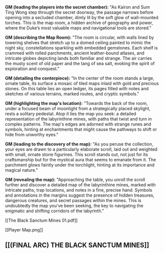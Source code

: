 


**GM (leading the players into the secret chamber):** "As Kairon and Sum Ting Wong step through the secret doorway, the passage narrows before opening into a secluded chamber, dimly lit by the soft glow of wall-mounted torches. This is the map room, a hidden archive of geography and power, where the Duke’s most valuable maps and navigational tools are stored."

**GM (describing the Map Room):** "The room is circular, with walls lined by towering shelves that stretch up to a domed ceiling painted to mimic the night sky, constellations sparkling with embedded gemstones. Each shelf is crammed with rolled parchments, ancient leather-bound atlases, and intricate globes depicting lands both familiar and strange. The air carries the musty scent of old paper and the tang of sea salt, evoking the spirit of exploration and conquest."

**GM (detailing the centerpiece):** "In the center of the room stands a large, ornate table, its surface a mosaic of tiled maps inlaid with gold and precious stones. On this table lies an open ledger, its pages filled with notes and sketches of various terrains, marked routes, and cryptic symbols."

**GM (highlighting the map's location):** "Towards the back of the room, under a focused beam of moonlight from a strategically placed skylight, rests a solitary pedestal. Atop it lies the map you seek: a detailed representation of the labyrinthine mines, with paths that twist and turn in complex patterns. The map's edges are adorned with strange runes and symbols, hinting at enchantments that might cause the pathways to shift or hide from unworthy eyes."


**GM (leading to the discovery of the map):** "As you peruse the collection, your eyes are drawn to a particularly elaborate scroll, laid out and weighted with small, ornate stone figurines. This scroll stands out, not just for its craftsmanship but for the mystical aura that seems to emanate from it. The parchment glows faintly under the torchlight, hinting at its importance and magical nature."

**GM (revealing the map):** "Approaching the table, you unroll the scroll further and discover a detailed map of the labyrinthine mines, marked with intricate paths, trap locations, and notes in a fine, precise hand. Symbols and annotations in the margins suggest the presence of hidden treasures, dangerous creatures, and secret passages within the mines. This is undoubtedly the map you’ve been seeking, the key to navigating the enigmatic and shifting corridors of the labyrinth."

[[The Black Sanctum Mines 01.pdf]]

[[Player Map.png]]


## [[(FINAL ARC) THE BLACK SANCTUM MINES]]
